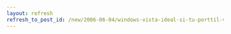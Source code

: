 ```yaml
---
layout: refresh
refresh_to_post_id: /new/2006-06-04/windows-vista-ideal-si-tu-porttil-va-sobrado-de-batera
---
```

